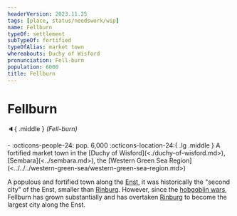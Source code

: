 ```yaml
---
headerVersion: 2023.11.25
tags: [place, status/needswork/wip]
name: Fellburn
typeOf: settlement
subTypeOf: fortified
typeOfAlias: market town
whereabouts: Duchy of Wisford
pronunciation: Fell-burn
population: 6000
title: Fellburn
---
```

# Fellburn
:speaker:{ .middle } *(Fell-burn)*  
<div class="grid cards ext-narrow-margin ext-one-column" markdown>
-  
    :octicons-people-24: pop. 6,000  
    :octicons-location-24:{ .lg .middle } A fortified market town in the [Duchy of Wisford](<./duchy-of-wisford.md>), [Sembara](<../sembara.md>), the [Western Green Sea Region](<../../../western-green-sea/western-green-sea-region.md>)  
</div>


A populous and fortified town along the [Enst](<../../rivers/wistel-enst-watershed/enst.md>), it was historically the "second city" of the Enst, smaller than [Rinburg](<../barony-of-aveil/rinburg.md>). However, since the [hobgoblin wars](<../../../../history/third-hobgoblin-war-sembara.md>), Fellburn has grown substantially and has overtaken [Rinburg](<../barony-of-aveil/rinburg.md>) to become the largest city along the Enst. 



